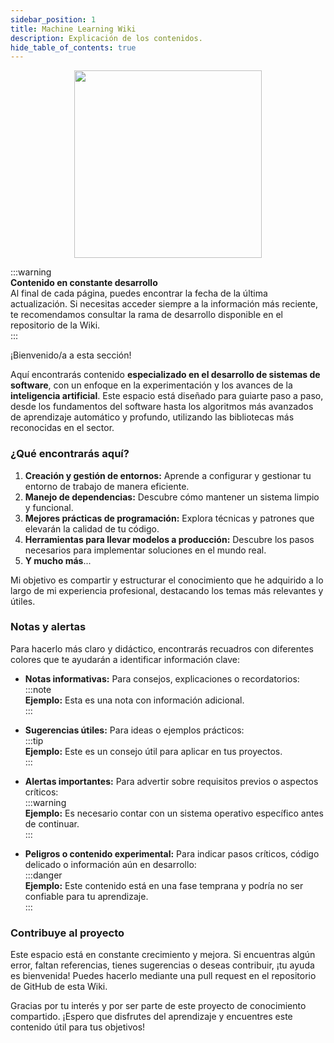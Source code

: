 ```yaml
---
sidebar_position: 1
title: Machine Learning Wiki
description: Explicación de los contenidos.
hide_table_of_contents: true
---
```


<p align="center">
  <img src={require("../img/machine-learning-wiki-logo.png").default} width="300"/>
  <br />
</p>

:::warning  
**Contenido en constante desarrollo**  
Al final de cada página, puedes encontrar la fecha de la última actualización.
Si necesitas acceder siempre a la información más reciente, te recomendamos
consultar la rama de desarrollo disponible en el repositorio de la Wiki.  
:::

¡Bienvenido/a a esta sección!

Aquí encontrarás contenido **especializado en el desarrollo de sistemas de
software**, con un enfoque en la experimentación y los avances de la
**inteligencia artificial**. Este espacio está diseñado para guiarte paso a
paso, desde los fundamentos del software hasta los algoritmos más avanzados de
aprendizaje automático y profundo, utilizando las bibliotecas más reconocidas en
el sector.

### ¿Qué encontrarás aquí?

1. **Creación y gestión de entornos:** Aprende a configurar y gestionar tu
   entorno de trabajo de manera eficiente.
2. **Manejo de dependencias:** Descubre cómo mantener un sistema limpio y
   funcional.
3. **Mejores prácticas de programación:** Explora técnicas y patrones que
   elevarán la calidad de tu código.
4. **Herramientas para llevar modelos a producción:** Descubre los pasos
   necesarios para implementar soluciones en el mundo real.
5. **Y mucho más**...

Mi objetivo es compartir y estructurar el conocimiento que he adquirido a lo
largo de mi experiencia profesional, destacando los temas más relevantes y
útiles.

### Notas y alertas

Para hacerlo más claro y didáctico, encontrarás recuadros con diferentes colores
que te ayudarán a identificar información clave:

- **Notas informativas:** Para consejos, explicaciones o recordatorios:  
  :::note  
  **Ejemplo:** Esta es una nota con información adicional.  
  :::

- **Sugerencias útiles:** Para ideas o ejemplos prácticos:  
  :::tip  
  **Ejemplo:** Este es un consejo útil para aplicar en tus proyectos.  
  :::

- **Alertas importantes:** Para advertir sobre requisitos previos o aspectos
  críticos:  
  :::warning  
  **Ejemplo:** Es necesario contar con un sistema operativo específico antes de
  continuar.  
  :::

- **Peligros o contenido experimental:** Para indicar pasos críticos, código
  delicado o información aún en desarrollo:  
  :::danger  
  **Ejemplo:** Este contenido está en una fase temprana y podría no ser
  confiable para tu aprendizaje.  
  :::

### Contribuye al proyecto

Este espacio está en constante crecimiento y mejora. Si encuentras algún error,
faltan referencias, tienes sugerencias o deseas contribuir, ¡tu ayuda es
bienvenida! Puedes hacerlo mediante una pull request en el repositorio de GitHub
de esta Wiki.

Gracias por tu interés y por ser parte de este proyecto de conocimiento
compartido. ¡Espero que disfrutes del aprendizaje y encuentres este contenido
útil para tus objetivos!
